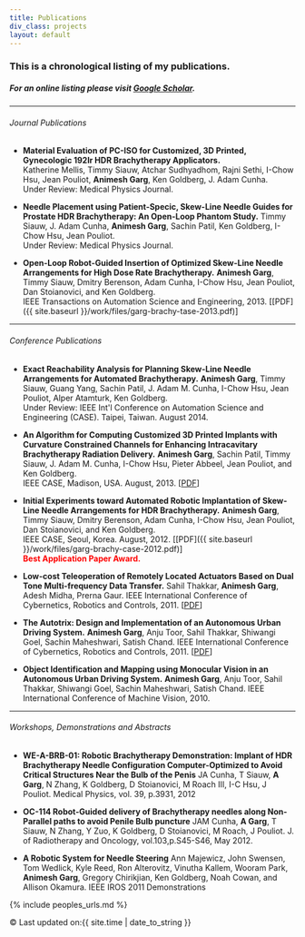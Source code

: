 ```yaml
---
title: Publications
div_class: projects
layout: default
---
```


### This is a chronological listing of my publications.


##### For an online listing please visit [Google Scholar](http://scholar.google.com/citations?user=zp8V7ZMAAAAJ&hl=en).

---

###### Journal Publications
* **Material Evaluation of PC-ISO for Customized, 3D Printed, Gynecologic 192Ir HDR Brachytherapy Applicators.**  
  Katherine Mellis, Timmy Siauw, Atchar Sudhyadhom, Rajni Sethi, I-Chow Hsu, Jean Pouliot, **Animesh Garg**, Ken Goldberg, J. Adam Cunha.  
  Under Review: Medical Physics Journal.

* **Needle Placement using Patient-Specic, Skew-Line Needle Guides for Prostate HDR Brachytherapy: An Open-Loop Phantom Study.**
  Timmy Siauw, J. Adam Cunha, **Animesh Garg**, Sachin Patil, Ken Goldberg, I-Chow Hsu, Jean Pouliot.  
  Under Review: Medical Physics Journal.


* **Open-Loop Robot-Guided Insertion of Optimized Skew-Line Needle Arrangements for High Dose Rate Brachytherapy.**
 **Animesh Garg**, Timmy Siauw, Dmitry Berenson, Adam Cunha, I-Chow Hsu, Jean Pouliot, Dan Stoianovici, and Ken Goldberg.  
 IEEE Transactions on Automation Science and Engineering, 2013. \[[PDF]({{ site.baseurl }}/work/files/garg-brachy-tase-2013.pdf)\]

---
###### Conference Publications
* **Exact Reachability Analysis for Planning Skew-Line Needle Arrangements for Automated Brachytherapy.**
  **Animesh Garg**, Timmy Siauw, Guang Yang, Sachin Patil, J. Adam M. Cunha, I-Chow Hsu, Jean Pouliot, Alper Atamturk, Ken Goldberg.  
  Under Review: IEEE Int'l Conference on Automation Science and Engineering (CASE). Taipei, Taiwan. August 2014.

* **An Algorithm for Computing Customized 3D Printed Implants with Curvature Constrained Channels for Enhancing Intracavitary Brachytherapy Radiation Delivery.**
  **Animesh Garg**, Sachin Patil, Timmy Siauw, J. Adam M. Cunha, I-Chow Hsu, Pieter Abbeel, Jean Pouliot, and Ken Goldberg.  
  IEEE CASE, Madison, USA. August, 2013. \[[PDF](http://goldberg.berkeley.edu/pubs/CASE-2013-Brachy-3D-Printing.pdf)\]

* **Initial Experiments toward Automated Robotic Implantation of Skew-Line Needle Arrangements for HDR Brachytherapy.**
 **Animesh Garg**, Timmy Siauw, Dmitry Berenson, Adam Cunha, I-Chow Hsu, Jean Pouliot, Dan Stoianovici, and Ken Goldberg.  
 IEEE CASE, Seoul, Korea. August, 2012. \[[PDF]({{ site.baseurl }}/work/files/garg-brachy-case-2012.pdf)\]<br>
 **<font color="red">Best Application Paper Award.</font>**

* **Low-cost Teleoperation of Remotely Located Actuators Based on Dual Tone Multi-frequency Data Transfer.**
  Sahil Thakkar, **Animesh Garg**, Adesh Midha, Prerna Gaur. IEEE International Conference of Cybernetics, Robotics and Controls, 2011. \[[PDF](http://www.scientific.net/AMR.403-408.4727)\]

* **The Autotrix: Design and Implementation of an Autonomous Urban Driving System.**
  **Animesh Garg**, Anju Toor, Sahil Thakkar, Shiwangi Goel, Sachin Maheshwari, Satish Chand. IEEE International Conference of Cybernetics, Robotics and Controls, 2011. \[[PDF](http://www.scientific.net/AMR.403-408.3884)\]

* **Object Identification and Mapping using Monocular Vision in an Autonomous Urban Driving System.**
  **Animesh Garg**, Anju Toor, Sahil Thakkar, Shiwangi Goel, Sachin Maheshwari, Satish Chand. IEEE International Conference of Machine Vision, 2010.  <!-- \[[PDF](http://www.ijcte.org/icmv/icmv2010/136-icmv2010-w12016.pdf)\] -->

---
###### Workshops, Demonstrations and Abstracts

* **WE-A-BRB-01: Robotic Brachytherapy Demonstration: Implant of HDR Brachytherapy Needle Configuration Computer-Optimized to Avoid Critical Structures Near the Bulb of the Penis**
 JA Cunha, T Siauw, **A Garg**, N Zhang, K Goldberg, D Stoianovici, M Roach III, I-C Hsu, J Pouliot. Medical Physics, vol. 39, p.3931, 2012

* **OC-114 Robot-Guided delivery of Brachytherapy needles along Non-Parallel paths to avoid Penile Bulb puncture**
 JAM Cunha, **A Garg**, T Siauw, N Zhang, Y Zuo, K Goldberg, D Stoianovici, M Roach, J Pouliot. J. of Radiotherapy and Oncology, vol.103,p.S45-S46, May 2012.

* **A Robotic System for Needle Steering**
Ann Majewicz, John Swensen, Tom Wedlick, Kyle Reed, Ron Alterovitz, Vinutha Kallem, Wooram Park, **Animesh Garg**, Gregory Chirikjian, Ken Goldberg, Noah Cowan, and Allison Okamura.
IEEE IROS 2011 Demonstrations
<!-- Abstract: A live demonstration of robotic needle steering in artificial tissue, as well as videos and posters about models and simulation
s, path planners, controllers, and integration with medical imaging. -->



{% include peoples_urls.md %}


<div class="footer">
&copy; Last updated on:{{ site.time | date_to_string }}
</div>
